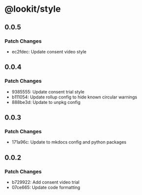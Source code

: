 # @lookit/style

## 0.0.5

### Patch Changes

- ec2fdec: Update consent video style

## 0.0.4

### Patch Changes

- 9385555: Update consent trial style
- b111054: Update rollup config to hide known circular warnings
- 888be3d: Update to unpkg config

## 0.0.3

### Patch Changes

- 171a96c: Update to mkdocs config and python packages

## 0.0.2

### Patch Changes

- b729922: Add consent video trial
- 07ce665: Update code formatting
